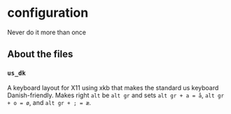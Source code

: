 # configuration

Never do it more than once

## About the files

### `us_dk`

A keyboard layout for X11 using xkb that makes the standard us keyboard Danish-friendly. Makes right `alt` be `alt gr` and sets `alt gr + a = å`, `alt gr + o = ø`, and `alt gr + ; = æ`.


